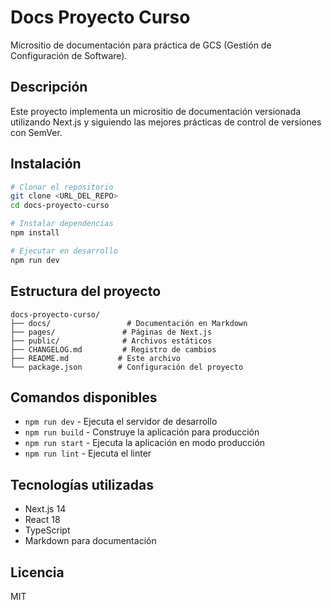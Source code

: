 # Docs Proyecto Curso

Micrositio de documentación para práctica de GCS (Gestión de Configuración de Software).

## Descripción

Este proyecto implementa un micrositio de documentación versionada utilizando Next.js y siguiendo las mejores prácticas de control de versiones con SemVer.

## Instalación

```bash
# Clonar el repositorio
git clone <URL_DEL_REPO>
cd docs-proyecto-curso

# Instalar dependencias
npm install

# Ejecutar en desarrollo
npm run dev
```

## Estructura del proyecto

```
docs-proyecto-curso/
├── docs/                 # Documentación en Markdown
├── pages/               # Páginas de Next.js
├── public/              # Archivos estáticos
├── CHANGELOG.md         # Registro de cambios
├── README.md           # Este archivo
└── package.json        # Configuración del proyecto
```

## Comandos disponibles

- `npm run dev` - Ejecuta el servidor de desarrollo
- `npm run build` - Construye la aplicación para producción
- `npm run start` - Ejecuta la aplicación en modo producción
- `npm run lint` - Ejecuta el linter

## Tecnologías utilizadas

- Next.js 14
- React 18
- TypeScript
- Markdown para documentación

## Licencia

MIT